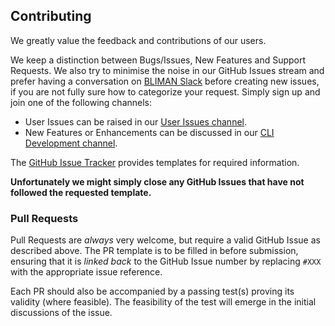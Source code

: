 ## Contributing

We greatly value the feedback and contributions of our users.

We keep a distinction between Bugs/Issues, New Features and Support Requests. We also try to minimise the noise in our GitHub Issues stream and prefer having a conversation on [BLIMAN Slack](https://slack.be-secure.io) before creating new issues, if you are not fully sure how to categorize your request. Simply sign up and join one of the following channels:

- User Issues can be raised in our [User Issues channel](https://be-secure.slack.com/app_redirect?channel=user-issues).
- New Features or Enhancements can be discussed in our [CLI Development channel](https://be-secure.slack.com/app_redirect?channel=cli-development).

The [GitHub Issue Tracker](https://github.com/be-secure/BeSlabman/issues/new) provides templates for required information.

**Unfortunately we might simply close any GitHub Issues that have not followed the requested template.**

### Pull Requests

Pull Requests are _always_ very welcome, but require a valid GitHub Issue as described above. The PR template is to be filled in before submission, ensuring that it is _linked back_ to the GitHub Issue number by replacing `#XXX` with the appropriate issue reference.

Each PR should also be accompanied by a passing test(s) proving its validity (where feasible). The feasibility of the test will emerge in the initial discussions of the issue.
